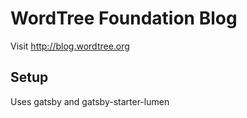 # WordTree Foundation Blog

Visit http://blog.wordtree.org

## Setup

Uses gatsby and gatsby-starter-lumen
